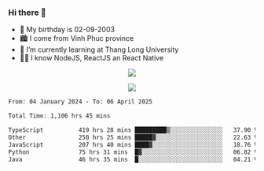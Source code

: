 ### Hi there 👋
- 🎂 My birthday is 02-09-2003
- 🏙️ I come from Vinh Phuc province
- 🌱 I’m currently learning at Thang Long University
- 🧑‍💻 I know NodeJS, ReactJS an React Native
<p align="center"><img src="https://github-readme-stats.vercel.app/api?username=tmquang0209&show_icons=true&theme=gradient"></p>
<p align="center"><img src="https://github-readme-stats.vercel.app/api/top-langs/?username=tmquang0209&hide=scss,css&langs_count=10"></p>
<!--START_SECTION:waka-->

```txt
From: 04 January 2024 - To: 06 April 2025

Total Time: 1,106 hrs 45 mins

TypeScript          419 hrs 28 mins █████████▒░░░░░░░░░░░░░░░   37.90 %
Other               250 hrs 25 mins █████▓░░░░░░░░░░░░░░░░░░░   22.63 %
JavaScript          207 hrs 40 mins ████▓░░░░░░░░░░░░░░░░░░░░   18.76 %
Python              75 hrs 31 mins  █▓░░░░░░░░░░░░░░░░░░░░░░░   06.82 %
Java                46 hrs 35 mins  █░░░░░░░░░░░░░░░░░░░░░░░░   04.21 %
```

<!--END_SECTION:waka-->
